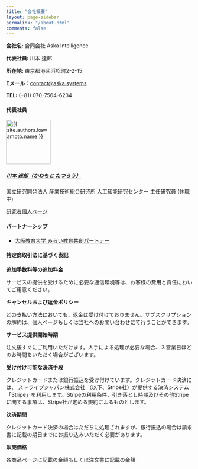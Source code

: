 ```yaml
---
title: "会社概要"
layout: page-sidebar
permalink: "/about.html"
comments: false
---
```



<!-- <h4 class="mt-3 mb-3">会社情報</h4> -->

<p><strong>会社名: </strong>合同会社 Aska Intelligence</p>
<p><strong>代表社員: </strong>川本 達郎</p>
<p><strong>所在地: </strong>東京都港区浜松町2-2-15</p>
<p><strong>Eメール：</strong><a href="mailto:contact@aska.systems">contact@aska.systems</a></p>
<p><strong>TEL: </strong>(+81) 070-7564-6234</p>

<!-- <p><a href="https://aska.systems/commerce-disclosure/ja/">特定商取引法に基づく表記</a></p> -->

<!-- <h5 class="mt-5 mb-3">ソーシャルメディア</h5>
<a href="https://twitter.com/skaintelligence">公式X: @skaintelligence</a> -->


<h4 class="mt-6 mb-3">代表社員</h4>

<img alt="{{ site.authors.kawamoto.name }}" src="{{site.baseurl}}{{ site.authors.kawamoto.avatar }}" class="rounded-circle" height="120" width="120">

<h5><a href="https://tatsuro-kawamoto-jp.github.io/">川本 達郎（かわもと たつろう）</a></h5>

<p>国立研究開発法人 産業技術総合研究所 人工知能研究センター 主任研究員 (休職中)</p>
<p><a href="https://tatsuro-kawamoto-jp.github.io/">研究者個人ページ</a></p>


<h4 class="mt-6 mb-3">パートナーシップ</h4>
<ul>
	<li><a href="https://mirai.osaka-kyoiku.ac.jp/">大阪教育大学 みらい教育共創パートナー</a></li>
</ul>


<h4 class="mt-6 mb-3">特定商取引法に基づく表記</h4>

<p class="mb-1"><strong>追加手数料等の追加料金</strong></p>
<p>サービスの提供を受けるために必要な通信環境等は、お客様の費用と責任においてご用意ください。</p>

<p class="mb-1"><strong>キャンセルおよび返金ポリシー</strong></p>
<p>どの支払い方法においても、返金は受け付けておりません。サブスクリプションの解約は、個人ページもしくは当社へのお問い合わせにて行うことができます。</p>

<p class="mb-1"><strong>サービス提供開始時期</strong></p>
<p>注文後すぐにご利用いただけます。人手による処理が必要な場合、３営業日ほどのお時間をいただく場合がございます。</p>


<p class="mb-1"><strong>受け付け可能な決済手段</strong></p>
<p>クレジットカードまたは銀行振込を受け付けています。クレジットカード決済には、 ストライプジャパン株式会社 （以下、Stripe社）が提供する決済システム「Stripe」を利用します。Stripeの利用条件、引き落とし時期及びその他Stripeに関する事項は、Stripe社が定める規約によるものとします。</p>

<p class="mb-1"><strong>決済期間</strong></p>
<p>クレジットカード決済の場合はただちに処理されますが、銀行振込の場合は請求書に記載の期日までにお振り込みいただく必要があります。</p>

<p class="mb-1"><strong>販売価格</strong></p>
<p>各商品ページに記載の金額もしくは注文書に記載の金額</p>



